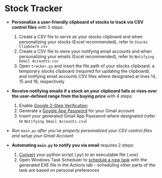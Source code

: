 # Stock Tracker

* **Personalize a user-friendly clipboard of stocks to track via CSV control files** with 3 steps:
  1. Create a CSV file to serve as your stocks clipboard and when personalizing your stocks (Excel recommended), refer to `Stocks Clipboard.csv`
  2. Create a CSV file to store your notifying email accounts and when personalizing your emails (Excel recommended), refer to `Notifying Email Accounts.csv`
  3. Open `tracker.py` and insert the file path of your stocks clipboard, a temporary stocks clipboard (required for updating the clipboard), and notifying email accounts CSV files where designated at lines 14, 15 and 16, respectively
  
* **Receive notifying emails if a stock on your clipboard falls or rises over the user-defined range from the buying price** with 4 steps:
  1. Enable [Google 2-Step Verification](https://support.google.com/accounts/answer/185839?co=GENIE.Platform%3DAndroid&hl=en)
  2. Generate a [Google App Password](https://support.google.com/accounts/answer/185833?hl=en) for your Gmail account
  3. Insert your generated Gmail App Password where designated (refer to `Notifying Email Accounts.csv`)
  
* *Run `main.py` after you've properly personalized your CSV control files and setup your Gmail Account*

* **Automating `main.py` to notify you via email** requires 2 steps:
  1. [Convert](https://www.youtube.com/watch?v=UZX5kH72Yx4&list=LLn2A3GlJT_vthodJ8G63-gA&index=3&t=303s) your python script (*.py*) to an executable file (*.exe*)
  2. Open Windows Task Scheduler to [schedule a new task](https://windowsreport.com/schedule-tasks-windows-10/) with the generated EXE file in the Actions tab - scheduling other parts of the task are based on personal preferences
